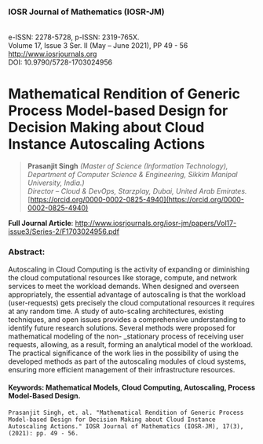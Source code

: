 
### IOSR Journal of Mathematics (IOSR-JM) 
<br>e-ISSN: 2278-5728, p-ISSN: 2319-765X. 
<br>Volume 17, Issue 3 Ser. II (May – June 2021), PP 49 - 56
<br>http://www.iosrjournals.org
<br>DOI: 10.9790/5728-1703024956

# Mathematical Rendition of Generic Process Model-based Design for Decision Making about Cloud Instance Autoscaling Actions
> **Prasanjit Singh**
> *(Master of Science (Information Technology), 
<br>Department of Computer Science & Engineering, Sikkim Manipal University, India.)
> <br>Director – Cloud & DevOps, Starzplay, Dubai, United Arab Emirates.*
<br>[https://orcid.org/0000-0002-0825-4940](https://orcid.org/0000-0002-0825-4940)

**Full Journal Article**: http://www.iosrjournals.org/iosr-jm/papers/Vol17-issue3/Series-2/F1703024956.pdf

### Abstract:

Autoscaling in Cloud Computing is the activity of expanding or diminishing the cloud computational resources like storage, compute, and network services to meet the workload demands. When designed and overseen appropriately, the essential advantage of autoscaling is that the workload (user-requests) gets precisely the cloud computational resources it requires at any random time. A study of auto-scaling architectures, existing techniques, and open issues provides a comprehensive understanding to identify future research solutions. Several methods were proposed for mathematical modeling of the non- _stationary process of receiving user requests, allowing, as a result, forming an analytical model of the workload. The practical significance of the work lies in the possibility of using the developed methods as part of the autoscaling modules of cloud systems, ensuring more efficient management of their infrastructure resources.
#### Keywords: Mathematical Models, Cloud Computing, Autoscaling, Process Model-Based Design.

```
Prasanjit Singh, et. al. "Mathematical Rendition of Generic Process Model-based Design for Decision Making about Cloud Instance Autoscaling Actions." IOSR Journal of Mathematics (IOSR-JM), 17(3), (2021): pp. 49 - 56.
```
